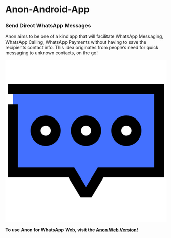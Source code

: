 # Anon-Android-App
### Send Direct WhatsApp Messages
Anon aims to be one of a kind app that will facilitate WhatsApp Messaging, WhatsApp Calling, WhatsApp Payments without having to save the recipients contact info. This idea originates from people’s need for quick messaging to unknown contacts, on the go!

![<<Anon-Logo>>](Anon_Logo.png)

__To use Anon for WhatsApp Web, visit the [Anon Web Version!](https://github.com/Prashant-Chauhan14/Anon-Web-Version-)__ 
